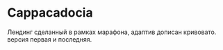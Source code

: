 # Cappacadocia
Лендинг сделанный в рамках марафона, адаптив дописан кривовато.
версия первая и последняя.
